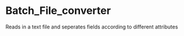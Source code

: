 # Batch_File_converter

Reads in a text file and seperates fields according to different attributes
